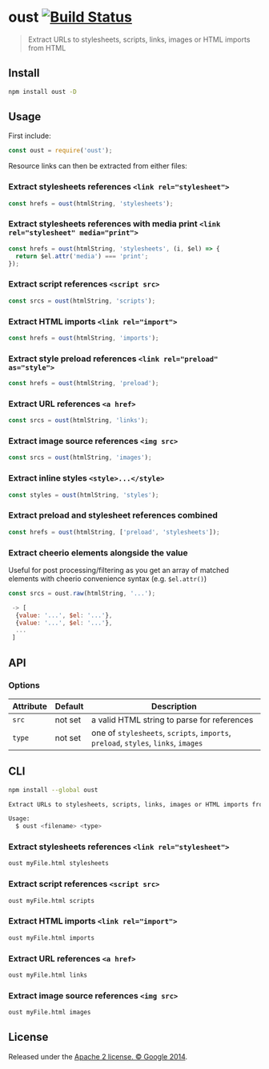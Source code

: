 # oust [![Build Status](https://github.com/addyosmani/oust/workflows/Tests/badge.svg)](https://github.com/addyosmani/oust/actions?workflow=Tests)

> Extract URLs to stylesheets, scripts, links, images or HTML imports from HTML

## Install

```sh
npm install oust -D
```

## Usage

First include:

```js
const oust = require('oust');
```

Resource links can then be extracted from either files:

### Extract stylesheets references `<link rel="stylesheet">`

```js
const hrefs = oust(htmlString, 'stylesheets');
```

### Extract stylesheets references with media print `<link rel="stylesheet" media="print">`

```js
const hrefs = oust(htmlString, 'stylesheets', (i, $el) => {
  return $el.attr('media') === 'print';
});
```

### Extract script references `<script src>`

```js
const srcs = oust(htmlString, 'scripts');
```

### Extract HTML imports `<link rel="import">`

```js
const hrefs = oust(htmlString, 'imports');
```

### Extract style preload references `<link rel="preload" as="style">`

```js
const hrefs = oust(htmlString, 'preload');
```

### Extract URL references `<a href>`

```js
const srcs = oust(htmlString, 'links');
```

### Extract image source references `<img src>`

```js
const srcs = oust(htmlString, 'images');
```

### Extract inline styles `<style>...</style>`

```js
const styles = oust(htmlString, 'styles');
```

### Extract preload and stylesheet references combined

```js
const hrefs = oust(htmlString, ['preload', 'stylesheets']);
```

### Extract cheerio elements alongside the value

Useful for post processing/filtering as you get an array of matched elements
with cheerio convenience syntax (e.g. `$el.attr()`)

```js
const srcs = oust.raw(htmlString, '...');

 -> [
  {value: '...', $el: '...'},
  {value: '...', $el: '...'},
  ...
 ]
```

## API

### Options

Attribute  | Default  | Description
---        | ---      | ---
`src`      | not set  | a valid HTML string to parse for references
`type`     | not set  | one of `stylesheets`, `scripts`, `imports`, `preload`, `styles`, `links`, `images`

## CLI

```sh
npm install --global oust
```

```sh
Extract URLs to stylesheets, scripts, links, images or HTML imports from HTML

Usage:
  $ oust <filename> <type>
```

### Extract stylesheets references `<link rel="stylesheet">`

```sh
oust myFile.html stylesheets
```

### Extract script references `<script src>`

```sh
oust myFile.html scripts
```

### Extract HTML imports `<link rel="import">`

```sh
oust myFile.html imports
```

### Extract URL references `<a href>`

```sh
oust myFile.html links
```

### Extract image source references `<img src>`

```sh
oust myFile.html images
```

## License

Released under the [Apache 2 license. © Google 2014](LICENSE).
